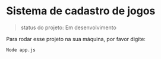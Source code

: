 # Sistema de cadastro de jogos

> status do projeto: Em desenvolvimento

Para rodar esse projeto na sua máquina, por favor digite:

```
Node app.js

```
